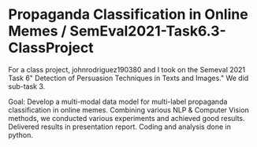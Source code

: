 # Propaganda Classification in Online Memes / SemEval2021-Task6.3-ClassProject
For a class project, johnrodriguez190380 and I took on the Semeval 2021 Task 6" Detection of Persuasion Techniques in Texts and Images." We did sub-task 3.

Goal: Develop a multi-modal data model for multi-label propaganda classification in online memes. 
Combining various NLP & Computer Vision methods, we conducted various experiments and achieved good results. 
Delivered results in presentation report. Coding and analysis done in python.
